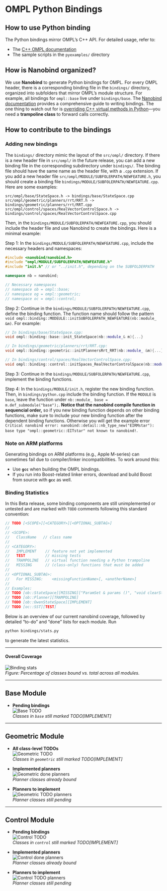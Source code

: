 # OMPL Python Bindings

## How to use Python binding

The Python bindings mirror OMPL’s C++ API. For detailed usage, refer to:

- The [C++ OMPL documentation](https://ompl.kavrakilab.org/)  
- The sample scripts in the `pyexamples/` directory  

## How is Nanobind organized?

We use **Nanobind** to generate Python bindings for OMPL. For every OMPL header, there is a corresponding binding file in the `bindings/` directory, organized into subfolders that mirror OMPL’s module structure. For example, all bindings for `ompl::base` live under `bindings/base`.
The [Nanobind documentation](https://nanobind.readthedocs.io/en/latest/) provides a comprehensive guide to writing bindings. The one thing to watch out for is [overriding C++ virtual methods in Python](https://nanobind.readthedocs.io/en/latest/classes.html#overriding-virtual-functions-in-python)—you need a **trampoline class** to forward calls correctly.

## How to contribute to the bindings

### Adding new bindings
The `bindings/` directory mimic the layout of the `src/ompl/` directory. If there is a new header file in `src/ompl/` in the future release, you can add a new binding file in the corresponding subdirectory under `bindings/`. The binding file should have the same name as the header file, with a `.cpp` extension. If you add a new header file `src/ompl/MODULE/SUBFOLERPATH/NEWFEATURE.h`, you should create a binding file `bindings/MODULE/SUBFOLERPATH/NEWFEATURE.cpp`. Here are some examples: 
```
src/ompl/base/StateSpace.h -> bindings/base/StateSpace.cpp
src/ompl/geometric/planners/rrt/RRT.h -> bindings/geometric/planners/rrt/RRT.cpp
src/ompl/control/spaces/RealVectorControlSpace.h -> bindings/control/spaces/RealVectorControlSpace.cpp
```

Then, in the `bindings/MODULE/SUBFOLERPATH/NEWFEATURE.cpp`, you should include the header file and use Nanobind to create the bindings. Here is a minimal example:

Step 1: In the `bindings/MODULE/SUBFOLERPATH/NEWFEATURE.cpp`, include the necessary headers and namespaces:
```C++
#include <nanobind/nanobind.h>
#include "ompl/MODULE/SUBFOLERPATH/NEWFEATURE.h"
#include "init.h" // or "../init.h", depending on the SUBFOLDERPATH

namespace nb = nanobind;

// Necessary namespaces
// namespace ob = ompl::base;
// namespace og = ompl::geometric;
// namespace oc = ompl::control;

```

Step 2: Continue in the `bindings/MODULE/SUBFOLERPATH/NEWFEATURE.cpp`, define the binding function. The function name should follow the pattern `void ompl::binding::MODEULE::initSUBFOLERPATH_NEWFEATURE(nb::module_ &m)`. For example: 
```C++
// In bindings/base/StateSpace.cpp:
void ompl::binding::base::init_StateSpace(nb::module_& m){...}

// In bindings/geometric/planners/rrt/RRT.cpp:
void ompl::binding::geometric::initPlannersRrt_RRT(nb::module_ &m){...}

// In bindings/control/spaces/RealVectorControlSpace.cpp:
void ompl::binding::control::initSpaces_RealVectorControlSpace(nb::module_ &m){...}

```
Step 3: Continue in the `bindings/MODULE/SUBFOLERPATH/NEWFEATURE.cpp`, implement the binding functions. 

Step 4: In the `bindings/MODULE/init.h`, register the new binding function. Then, in `bindings/python.cpp` include the binding function. If the `MODULE` is `base`, leave the function under `nb::module_ base = m.def_submodule("base");`. **Notice that the nanobind compile function in sequencial order,** so if you new binding function depends on other binding functions, make sure to include your new binding function after the dependent binding functions. Otherwise you will get the example error `Critical nanobind error: nanobind::detail::nb_type_new("EIRMstar"): base type "ompl::geometric::EITstar" not known to nanobind!`. 

### Note on ARM platforms

Generating bindings on ARM platforms (e.g., Apple M-series) can sometimes fail due to compiler/linker incompatibilities. To work around this:

- Use **`gcc`** when building the OMPL bindings.  
- If you run into Boost-related linker errors, download and build Boost from source with **`gcc`** as well.  

### Binding Statistics

In this Beta release, some binding components are still unimplemented or untested and are marked with `TODO` comments following this standard convention:

```C++
// TODO [<SCOPE>][<CATEGORY>][<OPTIONAL_SUBTAG>]
//
// <SCOPE>:
//   ClassName   // class name
//
// <CATEGORY>:
//   IMPLEMENT    // feature not yet implemented
//   TEST         // missing tests
//   TRAMPOLINE   // virtual function needing a Python trampoline
//   MISSING      // (class-only) functions that must be added
//
// <OPTIONAL_SUBTAG>:
//   For MISSING:    <missingFunctionName>[, <anotherName>]
//
// Examples:
// TODO [ob::StateSpace][MISSING]["ParamSet & params ()", "void clearStateSamplerAllocator ()"]
// TODO [ob::Planner][TRAMPOLINE]
// TODO [ob::OwenStateSpace][IMPLEMENT]
// TODO [oc::SST][TEST]

```

<!-- Since the Python bindings are still under development and OMPL exposes a vast API, we may have overlooked some object-ownership details. If you encounter a double-free error when using the bindings, please investigate the ownership annotations. Nanobind provides comprehensive guides on [object ownership](https://nanobind.readthedocs.io/en/latest/ownership.html) and [advanced usage](https://nanobind.readthedocs.io/en/latest/ownership_adv.html#enable-shared-from-this). In most cases, applying the `rv_policy::reference_internal` return-value policy to your binding will resolve this issue. -->

Below is an overview of our current nanobind coverage, followed by detailed “to-do” and “done” lists for each module. Run
```bash
python bindings/stats.py
```
to generate the latest statistics.

---

#### Overall Coverage  
![Binding stats](./stats/bindings_stats.png)  
_Figure: Percentage of classes bound vs. total across all modules._

---

## Base Module

- **Pending bindings**  
  ![Base TODO](./stats/base_todo_implement.png)  
  _Classes in `base` still marked TODO[IMPLEMENT]_

---

## Geometric Module

- **All class-level TODOs**  
  ![Geometric TODO](./stats/geometric_todo_implement.png)  
  _Classes in `geometric` still marked TODO[IMPLEMENT]_

- **Implemented planners**  
  ![Geometric done planners](./stats/geometric_planners_done.png)  
  _Planner classes already bound_

- **Planners to implement**  
  ![Geometric TODO planners](./stats/geometric_planners_todo.png)  
  _Planner classes still pending_

---

## Control Module

- **Pending bindings**  
  ![Control TODO](./stats/control_todo_implement.png)  
  _Classes in `control` still marked TODO[IMPLEMENT]_

- **Implemented planners**  
  ![Control done planners](./stats/control_planners_done.png)  
  _Planner classes already bound_

- **Planners to implement**  
  ![Control TODO planners](./stats/control_planners_todo.png)  
  _Planner classes still pending_